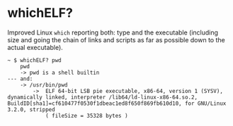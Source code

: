 # whichELF?
Improved Linux `which` reporting both: type and the executable (including size and going the chain of links and scripts as far as possible down to the actual executable).
```
~ $ whichELF? pwd
    pwd
	-> pwd is a shell builtin 
--- and:
	-> /usr/bin/pwd
		->  ELF 64-bit LSB pie executable, x86-64, version 1 (SYSV), dynamically linked, interpreter /lib64/ld-linux-x86-64.so.2, BuildID[sha1]=cf610477f0530f1dbeac1ed8f650f869fb610d10, for GNU/Linux 3.2.0, stripped
			( fileSize = 35328 bytes )
```
